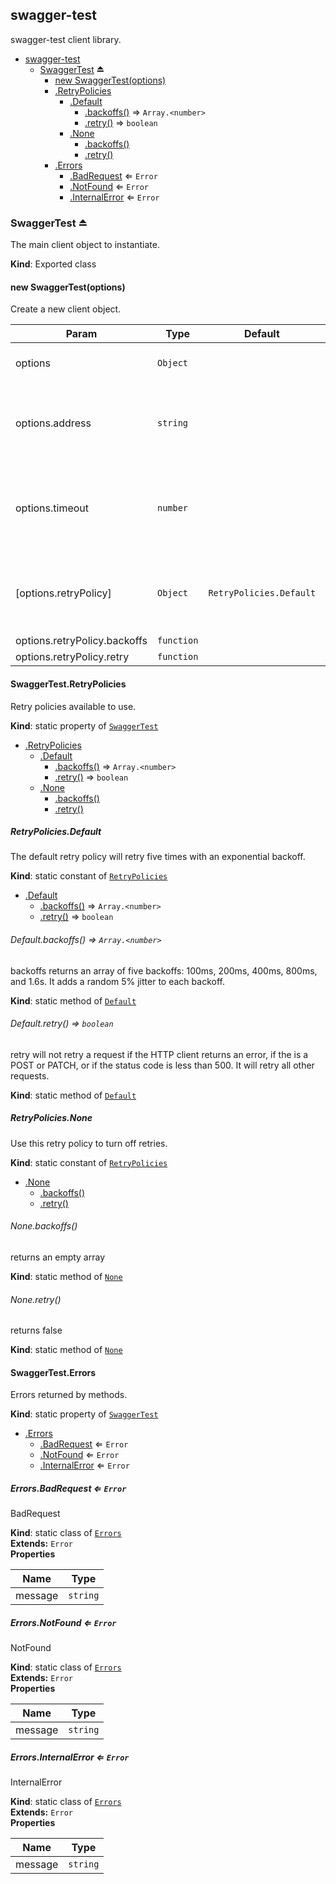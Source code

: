 <a name="module_swagger-test"></a>

## swagger-test
swagger-test client library.


* [swagger-test](#module_swagger-test)
    * [SwaggerTest](#exp_module_swagger-test--SwaggerTest) ⏏
        * [new SwaggerTest(options)](#new_module_swagger-test--SwaggerTest_new)
        * [.RetryPolicies](#module_swagger-test--SwaggerTest.RetryPolicies)
            * [.Default](#module_swagger-test--SwaggerTest.RetryPolicies.Default)
                * [.backoffs()](#module_swagger-test--SwaggerTest.RetryPolicies.Default.backoffs) ⇒ <code>Array.&lt;number&gt;</code>
                * [.retry()](#module_swagger-test--SwaggerTest.RetryPolicies.Default.retry) ⇒ <code>boolean</code>
            * [.None](#module_swagger-test--SwaggerTest.RetryPolicies.None)
                * [.backoffs()](#module_swagger-test--SwaggerTest.RetryPolicies.None.backoffs)
                * [.retry()](#module_swagger-test--SwaggerTest.RetryPolicies.None.retry)
        * [.Errors](#module_swagger-test--SwaggerTest.Errors)
            * [.BadRequest](#module_swagger-test--SwaggerTest.Errors.BadRequest) ⇐ <code>Error</code>
            * [.NotFound](#module_swagger-test--SwaggerTest.Errors.NotFound) ⇐ <code>Error</code>
            * [.InternalError](#module_swagger-test--SwaggerTest.Errors.InternalError) ⇐ <code>Error</code>

<a name="exp_module_swagger-test--SwaggerTest"></a>

### SwaggerTest ⏏
The main client object to instantiate.

**Kind**: Exported class  
<a name="new_module_swagger-test--SwaggerTest_new"></a>

#### new SwaggerTest(options)
Create a new client object.


| Param | Type | Default | Description |
| --- | --- | --- | --- |
| options | <code>Object</code> |  | Options for constructing a client object. |
| options.address | <code>string</code> |  | URL where the server is located. If not specified, the address will be discovered via @clever/discovery. |
| options.timeout | <code>number</code> |  | The timeout to use for all client requests, in milliseconds. This can be overridden on a per-request basis. |
| [options.retryPolicy] | <code>Object</code> | <code>RetryPolicies.Default</code> | The logic to determine which requests to retry, as well as how many times to retry. |
| options.retryPolicy.backoffs | <code>function</code> |  |  |
| options.retryPolicy.retry | <code>function</code> |  |  |

<a name="module_swagger-test--SwaggerTest.RetryPolicies"></a>

#### SwaggerTest.RetryPolicies
Retry policies available to use.

**Kind**: static property of <code>[SwaggerTest](#exp_module_swagger-test--SwaggerTest)</code>  

* [.RetryPolicies](#module_swagger-test--SwaggerTest.RetryPolicies)
    * [.Default](#module_swagger-test--SwaggerTest.RetryPolicies.Default)
        * [.backoffs()](#module_swagger-test--SwaggerTest.RetryPolicies.Default.backoffs) ⇒ <code>Array.&lt;number&gt;</code>
        * [.retry()](#module_swagger-test--SwaggerTest.RetryPolicies.Default.retry) ⇒ <code>boolean</code>
    * [.None](#module_swagger-test--SwaggerTest.RetryPolicies.None)
        * [.backoffs()](#module_swagger-test--SwaggerTest.RetryPolicies.None.backoffs)
        * [.retry()](#module_swagger-test--SwaggerTest.RetryPolicies.None.retry)

<a name="module_swagger-test--SwaggerTest.RetryPolicies.Default"></a>

##### RetryPolicies.Default
The default retry policy will retry five times with an exponential backoff.

**Kind**: static constant of <code>[RetryPolicies](#module_swagger-test--SwaggerTest.RetryPolicies)</code>  

* [.Default](#module_swagger-test--SwaggerTest.RetryPolicies.Default)
    * [.backoffs()](#module_swagger-test--SwaggerTest.RetryPolicies.Default.backoffs) ⇒ <code>Array.&lt;number&gt;</code>
    * [.retry()](#module_swagger-test--SwaggerTest.RetryPolicies.Default.retry) ⇒ <code>boolean</code>

<a name="module_swagger-test--SwaggerTest.RetryPolicies.Default.backoffs"></a>

###### Default.backoffs() ⇒ <code>Array.&lt;number&gt;</code>
backoffs returns an array of five backoffs: 100ms, 200ms, 400ms, 800ms, and
1.6s. It adds a random 5% jitter to each backoff.

**Kind**: static method of <code>[Default](#module_swagger-test--SwaggerTest.RetryPolicies.Default)</code>  
<a name="module_swagger-test--SwaggerTest.RetryPolicies.Default.retry"></a>

###### Default.retry() ⇒ <code>boolean</code>
retry will not retry a request if the HTTP client returns an error, if the
is a POST or PATCH, or if the status code is less than 500. It will retry
all other requests.

**Kind**: static method of <code>[Default](#module_swagger-test--SwaggerTest.RetryPolicies.Default)</code>  
<a name="module_swagger-test--SwaggerTest.RetryPolicies.None"></a>

##### RetryPolicies.None
Use this retry policy to turn off retries.

**Kind**: static constant of <code>[RetryPolicies](#module_swagger-test--SwaggerTest.RetryPolicies)</code>  

* [.None](#module_swagger-test--SwaggerTest.RetryPolicies.None)
    * [.backoffs()](#module_swagger-test--SwaggerTest.RetryPolicies.None.backoffs)
    * [.retry()](#module_swagger-test--SwaggerTest.RetryPolicies.None.retry)

<a name="module_swagger-test--SwaggerTest.RetryPolicies.None.backoffs"></a>

###### None.backoffs()
returns an empty array

**Kind**: static method of <code>[None](#module_swagger-test--SwaggerTest.RetryPolicies.None)</code>  
<a name="module_swagger-test--SwaggerTest.RetryPolicies.None.retry"></a>

###### None.retry()
returns false

**Kind**: static method of <code>[None](#module_swagger-test--SwaggerTest.RetryPolicies.None)</code>  
<a name="module_swagger-test--SwaggerTest.Errors"></a>

#### SwaggerTest.Errors
Errors returned by methods.

**Kind**: static property of <code>[SwaggerTest](#exp_module_swagger-test--SwaggerTest)</code>  

* [.Errors](#module_swagger-test--SwaggerTest.Errors)
    * [.BadRequest](#module_swagger-test--SwaggerTest.Errors.BadRequest) ⇐ <code>Error</code>
    * [.NotFound](#module_swagger-test--SwaggerTest.Errors.NotFound) ⇐ <code>Error</code>
    * [.InternalError](#module_swagger-test--SwaggerTest.Errors.InternalError) ⇐ <code>Error</code>

<a name="module_swagger-test--SwaggerTest.Errors.BadRequest"></a>

##### Errors.BadRequest ⇐ <code>Error</code>
BadRequest

**Kind**: static class of <code>[Errors](#module_swagger-test--SwaggerTest.Errors)</code>  
**Extends:** <code>Error</code>  
**Properties**

| Name | Type |
| --- | --- |
| message | <code>string</code> | 

<a name="module_swagger-test--SwaggerTest.Errors.NotFound"></a>

##### Errors.NotFound ⇐ <code>Error</code>
NotFound

**Kind**: static class of <code>[Errors](#module_swagger-test--SwaggerTest.Errors)</code>  
**Extends:** <code>Error</code>  
**Properties**

| Name | Type |
| --- | --- |
| message | <code>string</code> | 

<a name="module_swagger-test--SwaggerTest.Errors.InternalError"></a>

##### Errors.InternalError ⇐ <code>Error</code>
InternalError

**Kind**: static class of <code>[Errors](#module_swagger-test--SwaggerTest.Errors)</code>  
**Extends:** <code>Error</code>  
**Properties**

| Name | Type |
| --- | --- |
| message | <code>string</code> | 

